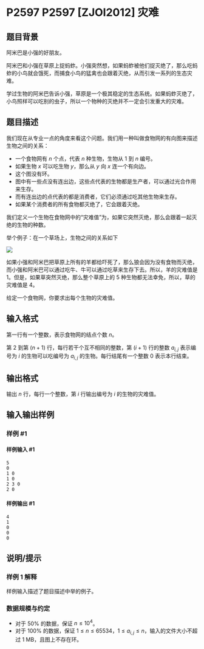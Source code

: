 # P2597 P2597 [ZJOI2012] 灾难

## 题目背景

阿米巴是小强的好朋友。

阿米巴和小强在草原上捉蚂蚱。小强突然想，如果蚂蚱被他们捉灭绝了，那么吃蚂蚱的小鸟就会饿死，而捕食小鸟的猛禽也会跟着灭绝，从而引发一系列的生态灾难。

学过生物的阿米巴告诉小强，草原是一个极其稳定的生态系统。如果蚂蚱灭绝了，小鸟照样可以吃别的虫子，所以一个物种的灭绝并不一定会引发重大的灾难。

## 题目描述

我们现在从专业一点的角度来看这个问题。我们用一种叫做食物网的有向图来描述生物之间的关系：

- 一个食物网有 $n$ 个点，代表 $n$ 种生物，生物从 $1$ 到 $n$ 编号。
- 如果生物 $x$ 可以吃生物 $y$，那么从 $y$ 向 $x$ 连一个有向边。
- 这个图没有环。
- 图中有一些点没有连出边，这些点代表的生物都是生产者，可以通过光合作用来生存。
- 而有连出边的点代表的都是消费者，它们必须通过吃其他生物来生存。
- 如果某个消费者的所有食物都灭绝了，它会跟着灭绝。

我们定义一个生物在食物网中的“灾难值”为，如果它突然灭绝，那么会跟着一起灭绝的生物的种数。

举个例子：在一个草场上，生物之间的关系如下

![](https://cdn.luogu.com.cn/upload/image_hosting/oiw4lh97.png)

如果小强和阿米巴把草原上所有的羊都给吓死了，那么狼会因为没有食物而灭绝，而小强和阿米巴可以通过吃牛、牛可以通过吃草来生存下去。所以，羊的灾难值是 $1$。但是，如果草突然灭绝，那么整个草原上的 $5$ 种生物都无法幸免，所以，草的灾难值是 $4$。

给定一个食物网，你要求出每个生物的灾难值。

## 输入格式

第一行有一个整数，表示食物网的结点个数 $n$。

第 $2$ 到第 $(n + 1)$ 行，每行若干个互不相同的整数，第 $(i + 1)$ 行的整数 $a_{i, j}$ 表示编号为 $i$ 的生物可以吃编号为 $a_{i, j}$ 的生物。每行结尾有一个整数 $0$ 表示本行结束。

## 输出格式

输出 $n$ 行，每行一个整数，第 $i$ 行输出编号为 $i$ 的生物的灾难值。

## 输入输出样例

### 样例 #1

#### 样例输入 #1

```
5
0
1 0
1 0
2 3 0
2 0
```

#### 样例输出 #1

```
4
1
0
0
0
```

## 说明/提示

### 样例 1 解释

样例输入描述了题目描述中举的例子。

### 数据规模与约定

- 对于 $50\%$ 的数据，保证 $n \leq 10^4$。
- 对于 $100\%$ 的数据，保证 $1 \leq n \leq 65534$，$1 \leq a_{i, j} \leq n$，输入的文件大小不超过 1 MB，且图上不存在环。
